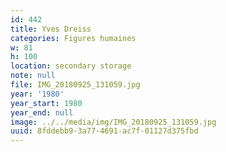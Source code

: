 ```yaml
---
id: 442
title: Yves Dreiss
categories: Figures humaines
w: 81
h: 100
location: secondary storage
note: null
file: IMG_20180925_131059.jpg
year: '1980'
year_start: 1980
year_end: null
image: ../../media/img/IMG_20180925_131059.jpg
uuid: 8fddebb9-3a77-4691-ac7f-01127d375fbd
---
```


